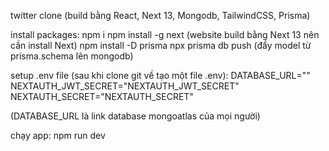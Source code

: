 twitter clone (build bằng React, Next 13, Mongodb, TailwindCSS, Prisma)

install packages:
npm i
npm install -g next (website build bằng Next 13 nên cần install Next)
npm install -D prisma 
npx prisma db push (đẩy model từ prisma.schema lên mongodb)

setup .env file (sau khi clone git về tạo một file .env):
DATABASE_URL=""
NEXTAUTH_JWT_SECRET="NEXTAUTH_JWT_SECRET"
NEXTAUTH_SECRET="NEXTAUTH_SECRET"

(DATABASE_URL là link database mongoatlas của mọi người)


chạy app: npm run dev


